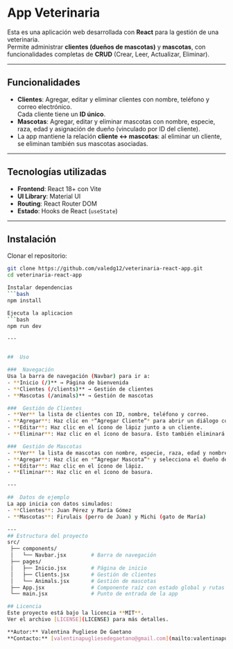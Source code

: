 
# App Veterinaria

Esta es una aplicación web desarrollada con **React** para la gestión de una veterinaria.  
Permite administrar **clientes (dueños de mascotas)** y **mascotas**, con funcionalidades completas de **CRUD** (Crear, Leer, Actualizar, Eliminar).

---

##  Funcionalidades
- **Clientes**: Agregar, editar y eliminar clientes con nombre, teléfono y correo electrónico.  
  Cada cliente tiene un **ID único**.  
- **Mascotas**: Agregar, editar y eliminar mascotas con nombre, especie, raza, edad y asignación de dueño (vinculado por ID del cliente).  
- La app mantiene la relación **cliente ↔ mascotas**: al eliminar un cliente, se eliminan también sus mascotas asociadas.  

---

##  Tecnologías utilizadas
- **Frontend**: React 18+ con Vite  
- **UI Library**: Material UI  
- **Routing**: React Router DOM  
- **Estado**: Hooks de React (`useState`)  

---

##  Instalación

Clonar el repositorio:
```bash
git clone https://github.com/valedg12/veterinaria-react-app.git
cd veterinaria-react-app

Instalar dependencias
```bash
npm install

Ejecuta la aplicacion
```bash
npm run dev

---


##  Uso

###  Navegación
Usa la barra de navegación (Navbar) para ir a:  
- **Inicio (/)** → Página de bienvenida  
- **Clientes (/clients)** → Gestión de clientes  
- **Mascotas (/animals)** → Gestión de mascotas  

###  Gestión de Clientes
- **Ver** la lista de clientes con ID, nombre, teléfono y correo.  
- **Agregar**: Haz clic en *“Agregar Cliente”* para abrir un diálogo con formulario.  
- **Editar**: Haz clic en el ícono de lápiz junto a un cliente.  
- **Eliminar**: Haz clic en el ícono de basura. Esto también eliminará las mascotas asociadas.  

###  Gestión de Mascotas
- **Ver** la lista de mascotas con nombre, especie, raza, edad y nombre del dueño.  
- **Agregar**: Haz clic en *“Agregar Mascota”* y selecciona el dueño de un menú desplegable (basado en clientes existentes).  
- **Editar**: Haz clic en el ícono de lápiz.  
- **Eliminar**: Haz clic en el ícono de basura.  

---

##  Datos de ejemplo
La app inicia con datos simulados:  
- **Clientes**: Juan Pérez y María Gómez  
- **Mascotas**: Firulais (perro de Juan) y Michi (gato de María)  

---
## Estructura del proyecto
src/
 ├── components/
 │   └── Navbar.jsx        # Barra de navegación
 ├── pages/
 │   ├── Inicio.jsx        # Página de inicio
 │   ├── Clients.jsx       # Gestión de clientes
 │   └── Animals.jsx       # Gestión de mascotas
 ├── App.jsx               # Componente raíz con estado global y rutas
 └── main.jsx              # Punto de entrada de la app

## Licencia
Este proyecto está bajo la licencia **MIT**.  
Ver el archivo [LICENSE](LICENSE) para más detalles.  

**Autor:** Valentina Pugliese De Gaetano
**Contacto:** [valentinapugliesedegaetano@gmail.com](mailto:valentinapugliesedegaetano@gmail.com)

